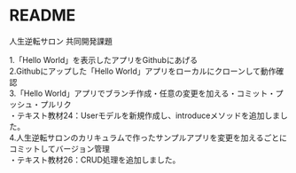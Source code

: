 # README
人生逆転サロン 共同開発課題

1.「Hello World」を表示したアプリをGithubにあげる  
2.Githubにアップした「Hello World」アプリをローカルにクローンして動作確認  
3.「Hello World」アプリでブランチ作成・任意の変更を加える・コミット・プッシュ・プルリク  
・テキスト教材24：Userモデルを新規作成し、introduceメソッドを追加しました。  
4.人生逆転サロンのカリキュラムで作ったサンプルアプリを変更を加えるごとにコミットしてバージョン管理  
・テキスト教材26：CRUD処理を追加しました。

